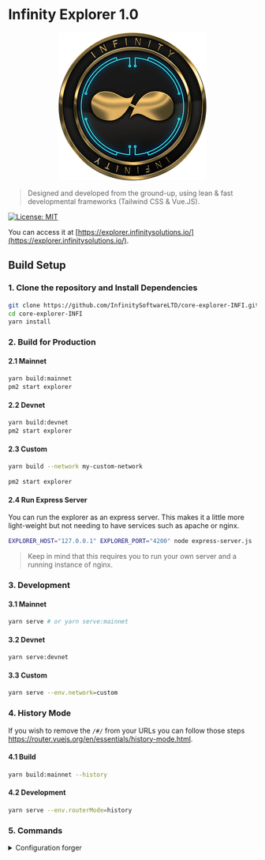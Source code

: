 # Infinity Explorer 1.0

<p align="center">
    <img src="/InfinityExplorer.png" />
</p>

> Designed and developed from the ground-up, using lean & fast developmental frameworks (Tailwind CSS & Vue.JS).

[![License: MIT](https://badgen.now.sh/badge/license/MIT/green)](https://opensource.org/licenses/MIT)


You can access it at [https://explorer.infinitysolutions.io/](https://explorer.infinitysolutions.io/).


## Build Setup

### 1. Clone the repository and Install Dependencies

```bash
git clone https://github.com/InfinitySoftwareLTD/core-explorer-INFI.git
cd core-explorer-INFI
yarn install
```

### 2. Build for Production

#### 2.1 Mainnet

```bash
yarn build:mainnet
pm2 start explorer
```

#### 2.2 Devnet

```bash
yarn build:devnet
pm2 start explorer
```

#### 2.3 Custom

```bash
yarn build --network my-custom-network
```
```bash
pm2 start explorer
```


#### 2.4 Run Express Server

You can run the explorer as an express server. This makes it a little more light-weight but not needing to have services such as apache or nginx.

```bash
EXPLORER_HOST="127.0.0.1" EXPLORER_PORT="4200" node express-server.js
```

> Keep in mind that this requires you to run your own server and a running instance of nginx.

### 3. Development

#### 3.1 Mainnet

```bash
yarn serve # or yarn serve:mainnet
```

#### 3.2 Devnet

```bash
yarn serve:devnet
```

#### 3.3 Custom

```bash
yarn serve --env.network=custom
```

### 4. History Mode

If you wish to remove the `/#/` from your URLs you can follow those steps https://router.vuejs.org/en/essentials/history-mode.html.

#### 4.1 Build

```bash
yarn build:mainnet --history
```

#### 4.2 Development

```bash
yarn serve --env.routerMode=history
```

### 5. Commands

<details><summary>Configuration forger</summary>

```bash
# status
pm2 status

# Start Explorer
pm2 start explorer

# Stop Explorer
pm2 stop explorer
```
## Testing

```bash
$ yarn test
```

## Contributing

- If you find any bugs, submit an [issue](../../issues) or open a [pull-request](../../pulls), helping us catch and fix them.
- Engage with other users and developers on the [Infinitysoftware](https://github.com/InfinitySoftwareLTD).
- Join our [gitter].
- [Contribute bounties].

## Security

If you discover a security vulnerability within this package, please send an e-mail to developers@infinitysoftware.io. All security vulnerabilities will be promptly addressed.

## Credits

This project exists thanks to all the people who [contribute](../../contributors).

## License

[MIT](LICENSE) © [Infinity Software](https://infinitysoftware.io)
